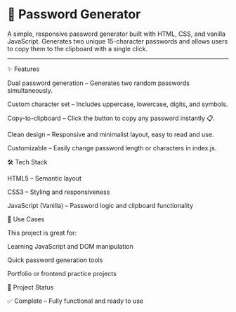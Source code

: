 # 🔑 Password Generator

A simple, responsive password generator built with HTML, CSS, and vanilla JavaScript.
Generates two unique 15-character passwords and allows users to copy them to the clipboard with a single click.

---

✨ Features

Dual password generation – Generates two random passwords simultaneously.

Custom character set – Includes uppercase, lowercase, digits, and symbols.

Copy-to-clipboard – Click the button to copy any password instantly 📋.

Clean design – Responsive and minimalist layout, easy to read and use.

Customizable – Easily change password length or characters in index.js.

🛠️ Tech Stack

HTML5 – Semantic layout

CSS3 – Styling and responsiveness

JavaScript (Vanilla) – Password logic and clipboard functionality

🚀 Use Cases

This project is great for:

Learning JavaScript and DOM manipulation

Quick password generation tools

Portfolio or frontend practice projects

📂 Project Status

✅ Complete – Fully functional and ready to use

